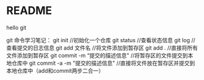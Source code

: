 # README

hello git

git 命令学习笔记：
git init //初始化一个仓库
git status //查看状态信息
git log //查看提交的日志信息
git add 文件名 //将文件添加到暂存区
git add . //直接将所有文件添加到暂存区
git commit -m “提交的描述信息" //将暂存区的文件提交到本地仓库中
git commit -a -m "提交的描述信息" //直接将文件放在暂存区并提交到本地仓库中（add和commit两步二合一）

